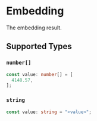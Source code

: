 # Embedding

The embedding result.


## Supported Types

### `number[]`

```typescript
const value: number[] = [
  4148.57,
];
```

### `string`

```typescript
const value: string = "<value>";
```


